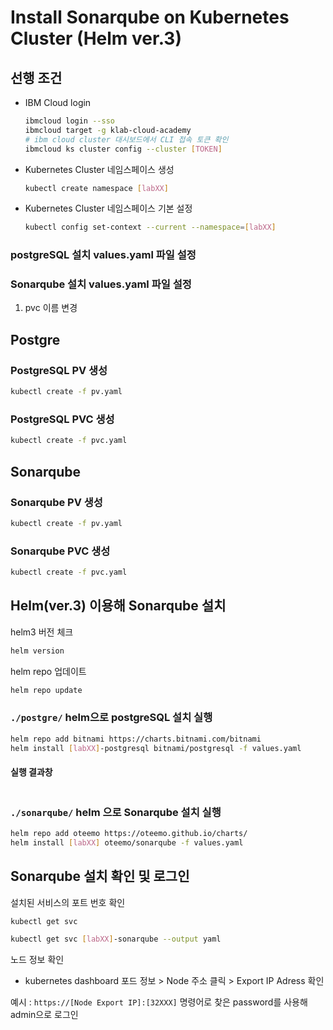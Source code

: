 # Install Sonarqube on Kubernetes Cluster (Helm ver.3)

## 선행 조건
- IBM Cloud login
    ```bash
    ibmcloud login --sso
    ibmcloud target -g klab-cloud-academy
    # ibm cloud cluster 대시보드에서 CLI 접속 토큰 확인
    ibmcloud ks cluster config --cluster [TOKEN]
    ```
- Kubernetes Cluster 네임스페이스 생성
    ```bash
    kubectl create namespace [labXX]
    ```
- Kubernetes Cluster 네임스페이스 기본 설정 
    ```bash
    kubectl config set-context --current --namespace=[labXX]
    ```
### postgreSQL 설치 values.yaml 파일 설정
### Sonarqube 설치 values.yaml 파일 설정
1. pvc 이름 변경


## Postgre
### PostgreSQL PV 생성
```bash
kubectl create -f pv.yaml
```
### PostgreSQL PVC 생성
```bash
kubectl create -f pvc.yaml
```
## Sonarqube
### Sonarqube PV 생성
```bash
kubectl create -f pv.yaml
```
### Sonarqube PVC 생성
```bash
kubectl create -f pvc.yaml
```

## Helm(ver.3) 이용해 Sonarqube 설치
helm3 버전 체크 
```bash
helm version
```
helm repo 업데이트 
```bash
helm repo update
```

### `./postgre/` helm으로 postgreSQL 설치 실행
```bash
helm repo add bitnami https://charts.bitnami.com/bitnami
helm install [labXX]-postgresql bitnami/postgresql -f values.yaml
```
#### 실행 결과창
```bash

```

### `./sonarqube/` helm 으로 Sonarqube 설치 실행 
```bash
helm repo add oteemo https://oteemo.github.io/charts/
helm install [labXX] oteemo/sonarqube -f values.yaml
```

## Sonarqube 설치 확인 및 로그인
설치된 서비스의 포트 번호 확인 
```bash
kubectl get svc 
```
```bash
kubectl get svc [labXX]-sonarqube --output yaml
```
노드 정보 확인 
- kubernetes dashboard 포드 정보 > Node 주소 클릭 > Export IP Adress 확인 

예시 : `https://[Node Export IP]:[32XXX]`
명령어로 찾은 password를 사용해 admin으로 로그인 